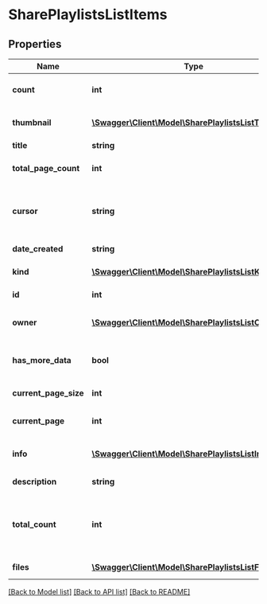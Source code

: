 # SharePlaylistsListItems

## Properties
Name | Type | Description | Notes
------------ | ------------- | ------------- | -------------
**count** | **int** | Total number of items returned | 
**thumbnail** | [**\Swagger\Client\Model\SharePlaylistsListThumbnail**](SharePlaylistsListThumbnail.md) | Return thumbnail of Playlist object | 
**title** | **string** | Playlist title | 
**total_page_count** | **int** | Total number of pages returned | [optional] 
**cursor** | **string** | Unique ID used to temporarily store search parameters | 
**date_created** | **string** | Playlist date of creation | 
**kind** | [**\Swagger\Client\Model\SharePlaylistsListKind**](SharePlaylistsListKind.md) | Return type of Playlist object | 
**id** | **int** | ID of the playlist | 
**owner** | [**\Swagger\Client\Model\SharePlaylistsListOwner**](SharePlaylistsListOwner.md) | Return owner of Playlist object | 
**has_more_data** | **bool** | True if the current page is not the last page | 
**current_page_size** | **int** | Number of items per page | 
**current_page** | **int** | Page number of the current page | 
**info** | [**\Swagger\Client\Model\SharePlaylistsListInfo**](SharePlaylistsListInfo.md) | Return Playlist information object | 
**description** | **string** | Playlist description | 
**total_count** | **int** | Total number of Items returned. Returned if get_total_count parameter is 1 | [optional] 
**files** | [**\Swagger\Client\Model\SharePlaylistsListFiles**](SharePlaylistsListFiles.md) | Return file object | 

[[Back to Model list]](../README.md#documentation-for-models) [[Back to API list]](../README.md#documentation-for-api-endpoints) [[Back to README]](../README.md)


